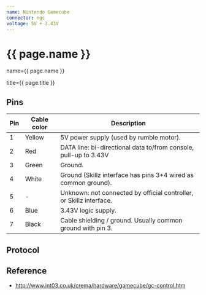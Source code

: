 ```yaml
---
name: Nintendo Gamecube
connector: ngc
voltage: 5V + 3.43V
---
```


# {{ page.name }}

name={{ page.name }}

title={{ page.title }}

## Pins

|Pin|Cable color|Description|
|-|------|-|
|1|Yellow|5V power supply (used by rumble motor).
|2|Red   |DATA line: bi-directional data to/from console, pull-up to 3.43V
|3|Green |Ground.
|4|White |Ground (Skillz interface has pins 3+4 wired as common ground).
|5|-     |Unknown: not connected by official controller, or Skillz interface.
|6|Blue  |3.43V logic supply.
|7|Black |Cable shielding / ground. Usually common ground with pin 3.

## Protocol

## Reference
- http://www.int03.co.uk/crema/hardware/gamecube/gc-control.htm
